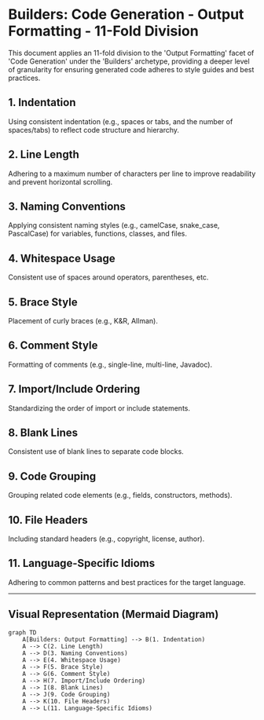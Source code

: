 # Builders: Code Generation - Output Formatting - 11-Fold Division

This document applies an 11-fold division to the 'Output Formatting' facet of 'Code Generation' under the 'Builders' archetype, providing a deeper level of granularity for ensuring generated code adheres to style guides and best practices.

## 1. Indentation

Using consistent indentation (e.g., spaces or tabs, and the number of spaces/tabs) to reflect code structure and hierarchy.

## 2. Line Length

Adhering to a maximum number of characters per line to improve readability and prevent horizontal scrolling.

## 3. Naming Conventions

Applying consistent naming styles (e.g., camelCase, snake_case, PascalCase) for variables, functions, classes, and files.

## 4. Whitespace Usage

Consistent use of spaces around operators, parentheses, etc.

## 5. Brace Style

Placement of curly braces (e.g., K&R, Allman).

## 6. Comment Style

Formatting of comments (e.g., single-line, multi-line, Javadoc).

## 7. Import/Include Ordering

Standardizing the order of import or include statements.

## 8. Blank Lines

Consistent use of blank lines to separate code blocks.

## 9. Code Grouping

Grouping related code elements (e.g., fields, constructors, methods).

## 10. File Headers

Including standard headers (e.g., copyright, license, author).

## 11. Language-Specific Idioms

Adhering to common patterns and best practices for the target language.

---

## Visual Representation (Mermaid Diagram)

```mermaid
graph TD
    A[Builders: Output Formatting] --> B(1. Indentation)
    A --> C(2. Line Length)
    A --> D(3. Naming Conventions)
    A --> E(4. Whitespace Usage)
    A --> F(5. Brace Style)
    A --> G(6. Comment Style)
    A --> H(7. Import/Include Ordering)
    A --> I(8. Blank Lines)
    A --> J(9. Code Grouping)
    A --> K(10. File Headers)
    A --> L(11. Language-Specific Idioms)
```
